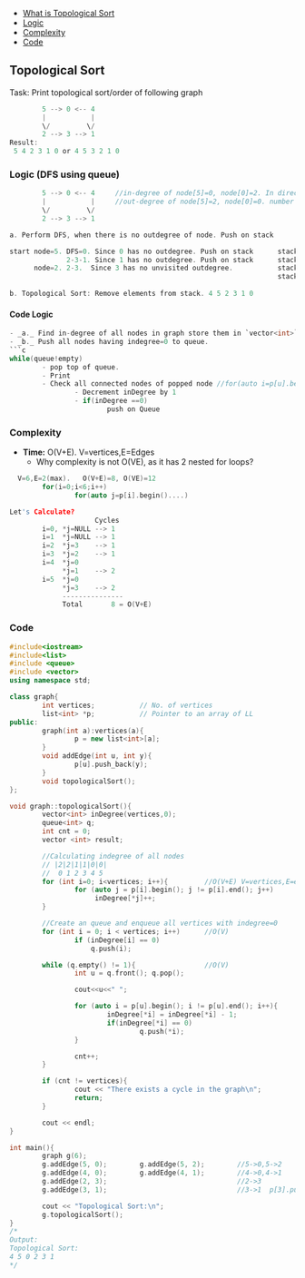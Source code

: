 - [What is Topological Sort](/DS_Questions/Data_Structures/Graphs)
- [Logic](#l)
- [Complexity](#c)
- [Code](#co)

## Topological Sort
Task: Print topological sort/order of following graph
```c
        5 --> 0 <-- 4
        |           |
        \/         \/
        2 --> 3 --> 1
Result: 
 5 4 2 3 1 0 or 4 5 3 2 1 0
```
<a name=l></a>
### Logic (DFS using queue)
```c
        5 --> 0 <-- 4     //in-degree of node[5]=0, node[0]=2. In directed graph number of incoming edges
        |           |     //out-degree of node[5]=2, node[0]=0. number of outgoing edges
        \/         \/
        2 --> 3 --> 1

a. Perform DFS, when there is no outdegree of node. Push on stack

start node=5. DFS=0. Since 0 has no outdegree. Push on stack      stack | 0 |
              2-3-1. Since 1 has no outdegree. Push on stack      stack | 0 1 |
      node=2. 2-3.  Since 3 has no unvisited outdegree.           stack | 0 1 3 |
                                                                  stack | 0 1 3 2 5 4 |
                                                                                    top
b. Topological Sort: Remove elements from stack. 4 5 2 3 1 0
```
#### Code Logic
```c
- _a._ Find in-degree of all nodes in graph store them in `vector<int>`
- _b._ Push all nodes having indegree=0 to queue.
```c
while(queue!empty)
        - pop top of queue. 
        - Print
        - Check all connected nodes of popped node //for(auto i=p[u].begin(); i!=p[u].end(); i++)
                - Decrement inDegree by 1
                - if(inDegree ==0)
                        push on Queue
```
<a name=c></a>
### Complexity
- **Time:** O(V+E). V=vertices,E=Edges
  - Why complexity is not O(VE), as it has 2 nested for loops?
```c 
  V=6,E=2(max).   O(V+E)=8, O(VE)=12
        for(i=0;i<6;i++)
                for(auto j=p[i].begin()....)

Let's Calculate?
                     Cycles
        i=0, *j=NULL --> 1
        i=1  *j=NULL --> 1
        i=2  *j=3    --> 1
        i=3  *j=2    --> 1
        i=4  *j=0
             *j=1    --> 2
        i=5  *j=0
             *j=3    --> 2
             ---------------
             Total       8 = O(V+E)
```
<a name=co></a>
### Code
```cpp
#include<iostream>
#include<list>
#include <queue>
#include <vector>
using namespace std;

class graph{
        int vertices;           // No. of vertices
        list<int> *p;           // Pointer to an array of LL
public:
        graph(int a):vertices(a){
                p = new list<int>[a];
        }
        void addEdge(int u, int y){
                p[u].push_back(y);
        }
        void topologicalSort();
};

void graph::topologicalSort(){
        vector<int> inDegree(vertices,0);
        queue<int> q;
        int cnt = 0;
        vector <int> result;

        //Calculating indegree of all nodes
        // |2|2|1|1|0|0| 
        //  0 1 2 3 4 5
        for (int i=0; i<vertices; i++){         //O(V+E) V=vertices,E=edges
                for (auto j = p[i].begin(); j != p[i].end(); j++)
                     inDegree[*j]++;
        }

        //Create an queue and enqueue all vertices with indegree=0 
        for (int i = 0; i < vertices; i++)      //O(V)
                if (inDegree[i] == 0)
                    q.push(i);

        while (q.empty() != 1){                 //O(V)
                int u = q.front(); q.pop();

                cout<<u<<" ";

                for (auto i = p[u].begin(); i != p[u].end(); i++){      //O(E)
                        inDegree[*i] = inDegree[*i] - 1;
                        if(inDegree[*i] == 0)
                                q.push(*i);
                }

                cnt++;
        }

        if (cnt != vertices){
                cout << "There exists a cycle in the graph\n";
                return;
        }

        cout << endl;
}

int main(){
        graph g(6);
        g.addEdge(5, 0);        g.addEdge(5, 2);        //5->0,5->2
        g.addEdge(4, 0);        g.addEdge(4, 1);        //4->0,4->1
        g.addEdge(2, 3);                                //2->3
        g.addEdge(3, 1);                                //3->1  p[3].push_back(1);

        cout << "Topological Sort:\n";
        g.topologicalSort();
}
/*
Output:
Topological Sort:
4 5 0 2 3 1
*/
```
